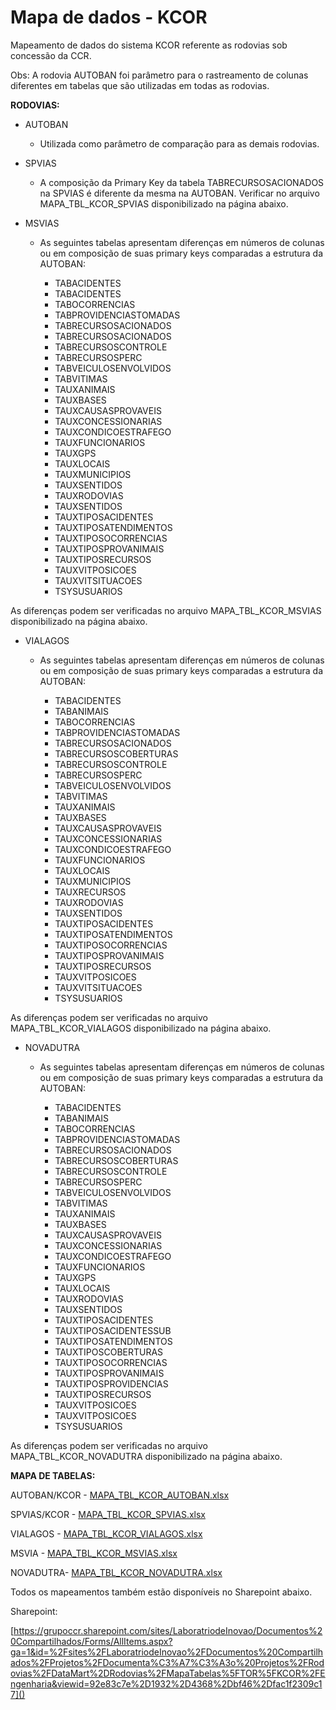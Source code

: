 # Mapa de dados - KCOR
Mapeamento de dados do sistema KCOR referente as rodovias sob concessão da CCR.

Obs: A rodovia AUTOBAN foi parâmetro para o rastreamento de colunas diferentes em  tabelas que são utilizadas em todas as rodovias.


**RODOVIAS:**
 
- AUTOBAN 
  * Utilizada como parâmetro de comparação para as demais rodovias.

- SPVIAS   
  * A composição da Primary Key da tabela TABRECURSOSACIONADOS na SPVIAS é diferente da mesma na AUTOBAN.
Verificar no arquivo MAPA_TBL_KCOR_SPVIAS disponibilizado na página abaixo.

- MSVIAS
  * As seguintes tabelas apresentam diferenças em números de colunas ou em composição de suas primary keys comparadas a estrutura da AUTOBAN:

    - TABACIDENTES
    - TABACIDENTES
    - TABOCORRENCIAS
    - TABPROVIDENCIASTOMADAS
    - TABRECURSOSACIONADOS
    - TABRECURSOSACIONADOS
    - TABRECURSOSCONTROLE
    - TABRECURSOSPERC
    - TABVEICULOSENVOLVIDOS
    - TABVITIMAS
    - TAUXANIMAIS
    - TAUXBASES
    - TAUXCAUSASPROVAVEIS
    - TAUXCONCESSIONARIAS
    - TAUXCONDICOESTRAFEGO
    - TAUXFUNCIONARIOS
    - TAUXGPS
    - TAUXLOCAIS
    - TAUXMUNICIPIOS
    - TAUXSENTIDOS
    - TAUXRODOVIAS
    - TAUXSENTIDOS
    - TAUXTIPOSACIDENTES
    - TAUXTIPOSATENDIMENTOS
    - TAUXTIPOSOCORRENCIAS
    - TAUXTIPOSPROVANIMAIS
    - TAUXTIPOSRECURSOS
    - TAUXVITPOSICOES
    - TAUXVITSITUACOES
    - TSYSUSUARIOS

As diferenças podem ser verificadas no arquivo MAPA_TBL_KCOR_MSVIAS disponibilizado na página abaixo.
   
- VIALAGOS 
   * As seguintes tabelas apresentam diferenças em números de colunas ou em composição de suas primary keys comparadas a estrutura da AUTOBAN:

     - TABACIDENTES
     - TABANIMAIS
     - TABOCORRENCIAS
     - TABPROVIDENCIASTOMADAS
     - TABRECURSOSACIONADOS
     - TABRECURSOSCOBERTURAS
     - TABRECURSOSCONTROLE
     - TABRECURSOSPERC
     - TABVEICULOSENVOLVIDOS
     - TABVITIMAS
     - TAUXANIMAIS
     - TAUXBASES
     - TAUXCAUSASPROVAVEIS
     - TAUXCONCESSIONARIAS
     - TAUXCONDICOESTRAFEGO
     - TAUXFUNCIONARIOS
     - TAUXLOCAIS
     - TAUXMUNICIPIOS
     - TAUXRECURSOS
     - TAUXRODOVIAS
     - TAUXSENTIDOS
     - TAUXTIPOSACIDENTES
     - TAUXTIPOSATENDIMENTOS
     - TAUXTIPOSOCORRENCIAS
     - TAUXTIPOSPROVANIMAIS
     - TAUXTIPOSRECURSOS
     - TAUXVITPOSICOES
     - TAUXVITSITUACOES
     - TSYSUSUARIOS

As diferenças podem ser verificadas no  arquivo MAPA_TBL_KCOR_VIALAGOS disponibilizado na página abaixo.

- NOVADUTRA
   * As seguintes tabelas apresentam diferenças em números de colunas ou em composição de suas primary keys comparadas a estrutura da AUTOBAN:

     - TABACIDENTES
     - TABANIMAIS
     - TABOCORRENCIAS
     - TABPROVIDENCIASTOMADAS
     - TABRECURSOSACIONADOS
     - TABRECURSOSCOBERTURAS
     - TABRECURSOSCONTROLE
     - TABRECURSOSPERC
     - TABVEICULOSENVOLVIDOS
     - TABVITIMAS
     - TAUXANIMAIS
     - TAUXBASES
     - TAUXCAUSASPROVAVEIS
     - TAUXCONCESSIONARIAS
     - TAUXCONDICOESTRAFEGO
     - TAUXFUNCIONARIOS
     - TAUXGPS
     - TAUXLOCAIS
     - TAUXRODOVIAS
     - TAUXSENTIDOS
     - TAUXTIPOSACIDENTES
     - TAUXTIPOSACIDENTESSUB
     - TAUXTIPOSATENDIMENTOS
     - TAUXTIPOSCOBERTURAS
     - TAUXTIPOSOCORRENCIAS
     - TAUXTIPOSPROVANIMAIS
     - TAUXTIPOSPROVIDENCIAS
     - TAUXTIPOSRECURSOS
     - TAUXVITPOSICOES
     - TAUXVITPOSICOES
     - TSYSUSUARIOS

As diferenças podem ser verificadas no  arquivo MAPA_TBL_KCOR_NOVADUTRA disponibilizado na página abaixo.
  

**MAPA DE TABELAS:**

AUTOBAN/KCOR - [MAPA_TBL_KCOR_AUTOBAN.xlsx](/.attachments/MAPA_TBL_KCOR_AUTOBAN-83543093-8dd5-40e7-99d1-f8d138f4a549.xlsx)

SPVIAS/KCOR - [MAPA_TBL_KCOR_SPVIAS.xlsx](/.attachments/MAPA_TBL_KCOR_SPVIAS-c9fb904a-a15a-4c34-b189-1f7da16479b9.xlsx)

VIALAGOS - [MAPA_TBL_KCOR_VIALAGOS.xlsx](/.attachments/MAPA_TBL_KCOR_VIALAGOS-340ecaa1-ad92-47cd-b198-01c7ede20463.xlsx)

MSVIA - [MAPA_TBL_KCOR_MSVIAS.xlsx](/.attachments/MAPA_TBL_KCOR_MSVIAS-78f7c2f7-ea1e-487c-beaa-f499b288428b.xlsx)

NOVADUTRA- [MAPA_TBL_KCOR_NOVADUTRA.xlsx](/.attachments/MAPA_TBL_KCOR_NOVADUTRA-5138fff1-1e94-4fc6-81c0-57820c98d491.xlsx)

Todos os mapeamentos também estão disponíveis no Sharepoint abaixo.

Sharepoint:

[https://grupoccr.sharepoint.com/sites/LaboratriodeInovao/Documentos%20Compartilhados/Forms/AllItems.aspx?ga=1&id=%2Fsites%2FLaboratriodeInovao%2FDocumentos%20Compartilhados%2FProjetos%2FDocumenta%C3%A7%C3%A3o%20Projetos%2FRodovias%2FDataMart%2DRodovias%2FMapaTabelas%5FTOR%5FKCOR%2FEngenharia&viewid=92e83c7e%2D1932%2D4368%2Dbf46%2Dfac1f2309c17]()
